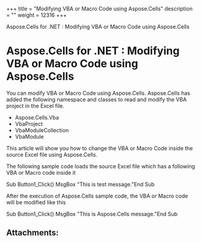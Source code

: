 +++
title = "Modifying VBA or Macro Code using Aspose.Cells" 
description = "" 
weight = 12316 
+++

Aspose.Cells for .NET : Modifying VBA or Macro Code using Aspose.Cells  

# Aspose.Cells for .NET : Modifying VBA or Macro Code using Aspose.Cells


You can modify VBA or Macro Code using Aspose.Cells. Aspose.Cells has added the following namespace and classes to read and modify the VBA project in the Excel file.

*   Aspose.Cells.Vba
*   VbaProject
*   VbaModuleCollection
*   VbaModule

This article will show you how to change the VBA or Macro Code inside the source Excel file using Aspose.Cells.

The following sample code loads the source Excel file which has a following VBA or Macro code inside it

Sub Button1\_Click()    MsgBox "This is test message."End Sub

After the execution of Aspose.Cells sample code, the VBA or Macro code will be modified like this

Sub Button1\_Click()    MsgBox "This is Aspose.Cells message."End Sub


## Attachments:


